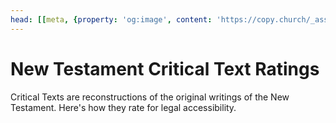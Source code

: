 ```yaml
---
head: [[meta, {property: 'og:image', content: 'https://copy.church/_assets/social/critical.png'}]]
---
```


<script lang='ts' setup>
import CriticalRestrictions from '@/_comp/restrictions/CriticalRestrictions.vue'
</script>


# New Testament Critical Text Ratings

Critical Texts are reconstructions of the original writings of the New Testament. Here's how they rate for legal accessibility.

<CriticalRestrictions/>
